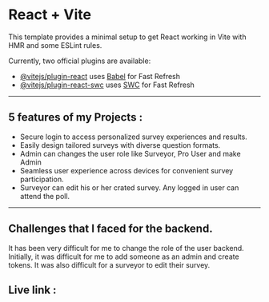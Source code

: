 # React + Vite

This template provides a minimal setup to get React working in Vite with HMR and some ESLint rules.

Currently, two official plugins are available:

- [@vitejs/plugin-react](https://github.com/vitejs/vite-plugin-react/blob/main/packages/plugin-react/README.md) uses [Babel](https://babeljs.io/) for Fast Refresh
- [@vitejs/plugin-react-swc](https://github.com/vitejs/vite-plugin-react-swc) uses [SWC](https://swc.rs/) for Fast Refresh


---

## 5 features of my Projects :
- Secure login to access personalized survey experiences and results.
- Easily design tailored surveys with diverse question formats.
- Admin can changes the user role like Surveyor, Pro User and make Admin
-  Seamless user experience across devices for convenient survey participation.
- Surveyor can edit his or her crated survey. Any logged in user can attend the poll. 

---

## Challenges that I faced for the backend.

<p>It has been very difficult for me to change the role of the user backend. Initially, it was difficult for me to add someone as an admin and create tokens. It was also difficult for a surveyor to edit their survey.</p>

## Live link : 